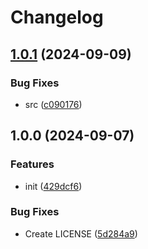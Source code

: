 # Changelog

## [1.0.1](https://github.com/KarinJS/puppeteer-core/compare/v1.0.0...v1.0.1) (2024-09-09)


### Bug Fixes

* src ([c090176](https://github.com/KarinJS/puppeteer-core/commit/c0901762ca8604c9360e39846ecbf435cae61c7e))

## 1.0.0 (2024-09-07)


### Features

* init ([429dcf6](https://github.com/KarinJS/puppeteer-core/commit/429dcf60e6656a18ee04f1825bbda67edb5925ea))


### Bug Fixes

* Create LICENSE ([5d284a9](https://github.com/KarinJS/puppeteer-core/commit/5d284a9149e3fbd5e7150d0d8b64c3c8c7ab805f))
